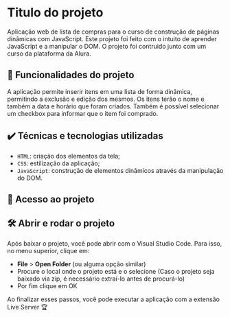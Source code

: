 
# Titulo do projeto

Aplicação web de lista de compras para o curso de construção de páginas dinâmicas com JavaScript.
Este projeto foi feito com o intuito de aprender JavaScript e a manipular o DOM. O projeto foi contruido junto com um curso da plataforma da Alura.

## 🔨 Funcionalidades do projeto

A aplicação permite inserir itens em uma lista de forma dinâmica, permitindo a exclusão e edição dos mesmos. Os itens terão o nome e também a data e horário que foram criados. Também é possível selecionar um checkbox para informar que o item foi comprado.

## ✔️ Técnicas e tecnologias utilizadas

- `HTML`: criação dos elementos da tela;
- `CSS`: estilização da aplicação;
- `JavaScript`: construção de elementos dinâmicos através da manipulação do DOM.

## 📁 Acesso ao projeto



## 🛠️ Abrir e rodar o projeto

Após baixar o projeto, você pode abrir com o Visual Studio Code. Para isso, no menu superior, clique em:

- **File** > **Open Folder** (ou alguma opção similar)
- Procure o local onde o projeto está e o selecione (Caso o projeto seja baixado via zip, é necessário extraí-lo antes de procurá-lo)
- Por fim clique em OK

Ao finalizar esses passos, você pode executar a aplicação com a extensão Live Server 🏆 


